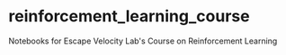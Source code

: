 # reinforcement_learning_course
Notebooks for Escape Velocity Lab's Course on Reinforcement Learning
